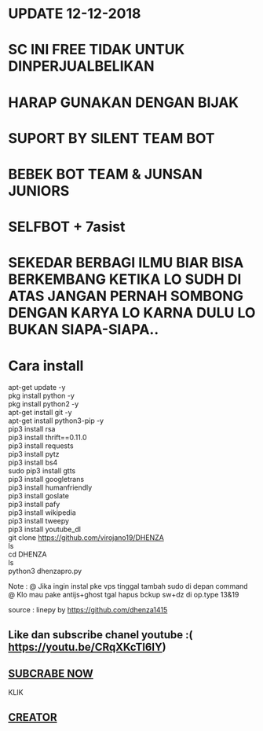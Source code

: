 # UPDATE 12-12-2018<br>
# SC INI FREE TIDAK UNTUK DINPERJUALBELIKAN<br>
# HARAP GUNAKAN DENGAN BIJAK<br>
# SUPORT BY SILENT TEAM BOT<br>
# BEBEK BOT TEAM & JUNSAN JUNIORS<br>
# SELFBOT + 7asist <br>
# SEKEDAR BERBAGI ILMU BIAR BISA BERKEMBANG KETIKA LO SUDH DI ATAS JANGAN PERNAH SOMBONG DENGAN KARYA LO KARNA DULU LO BUKAN SIAPA-SIAPA.. <br>


# Cara install <br>

apt-get update -y <br>
pkg install python -y <br>
pkg install python2 -y <br>
apt-get install git -y <br>
apt-get install python3-pip -y <br> 
pip3 install rsa <br> 
pip3 install thrift==0.11.0 <br> 
pip3 install requests <br> 
pip3 install pytz <br> 
pip3 install bs4 <br> 
sudo pip3 install gtts <br> 
pip3 install googletrans <br> 
pip3 install humanfriendly<br> 
pip3 install goslate<br> 
pip3 install pafy<br> 
pip3 install wikipedia <br> 
pip3 install tweepy<br> 
pip3 install youtube_dl<br> 
git clone https://github.com/virojano19/DHENZA<br> 
ls<br> 
cd DHENZA<br> 
ls<br> 
python3 dhenzapro.py<br> 






Note : @ Jika ingin instal pke vps tinggal tambah sudo di depan command<br> 
       @ Klo mau pake antijs+ghost tgal hapus bckup sw+dz di op.type 13&19<br>

source : linepy by https://github.com/dhenza1415<br>
## Like dan subscribe chanel youtube :( https://youtu.be/CRqXKcTl6IY)<br>
## [SUBCRABE NOW](https://www.youtube.com/channel/UCNLejYy84XyUX8qcDropXMw)
KLIK
## [CREATOR](http://line.me/ti/p/~teambotprotect)
